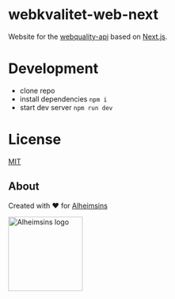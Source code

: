 # webkvalitet-web-next

Website for the [webquality-api](https://github.com/Alheimsins/webkvalitet-api) based on [Next.js](https://nextjs.org/).

# Development

- clone repo
- install dependencies `npm i`
- start dev server `npm run dev`

# License

[MIT](LICENSE)

## About

Created with ❤ for [Alheimsins](https://alheimsins.net)

<img src="https://image.ibb.co/dPH08G/logo_black.png" alt="Alheimsins logo" height="150px" width="150px" />
